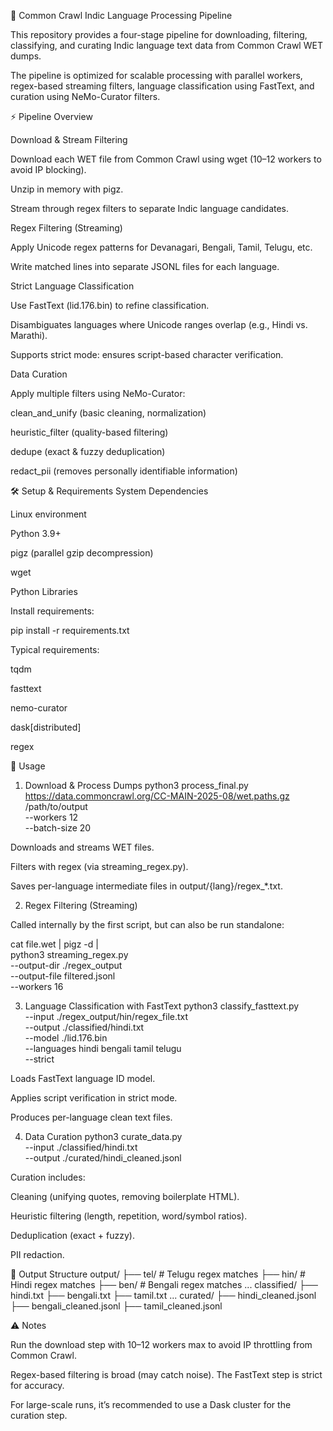 📘 Common Crawl Indic Language Processing Pipeline

This repository provides a four-stage pipeline for downloading, filtering, classifying, and curating Indic language text data from Common Crawl WET dumps.

The pipeline is optimized for scalable processing with parallel workers, regex-based streaming filters, language classification using FastText, and curation using NeMo-Curator filters.

⚡ Pipeline Overview

Download & Stream Filtering

Download each WET file from Common Crawl using wget (10–12 workers to avoid IP blocking).

Unzip in memory with pigz.

Stream through regex filters to separate Indic language candidates.

Regex Filtering (Streaming)

Apply Unicode regex patterns for Devanagari, Bengali, Tamil, Telugu, etc.

Write matched lines into separate JSONL files for each language.

Strict Language Classification

Use FastText (lid.176.bin) to refine classification.

Disambiguates languages where Unicode ranges overlap (e.g., Hindi vs. Marathi).

Supports strict mode: ensures script-based character verification.

Data Curation

Apply multiple filters using NeMo-Curator:

clean_and_unify (basic cleaning, normalization)

heuristic_filter (quality-based filtering)

dedupe (exact & fuzzy deduplication)

redact_pii (removes personally identifiable information)

🛠️ Setup & Requirements
System Dependencies

Linux environment

Python 3.9+

pigz
 (parallel gzip decompression)

wget

Python Libraries

Install requirements:

pip install -r requirements.txt


Typical requirements:

tqdm

fasttext

nemo-curator

dask[distributed]

regex

🚀 Usage
1. Download & Process Dumps
python3 process_final.py \
  https://data.commoncrawl.org/CC-MAIN-2025-08/wet.paths.gz \
  /path/to/output \
  --workers 12 \
  --batch-size 20


Downloads and streams WET files.

Filters with regex (via streaming_regex.py).

Saves per-language intermediate files in output/{lang}/regex_*.txt.

2. Regex Filtering (Streaming)

Called internally by the first script, but can also be run standalone:

cat file.wet | pigz -d | \
python3 streaming_regex.py \
  --output-dir ./regex_output \
  --output-file filtered.jsonl \
  --workers 16

3. Language Classification with FastText
python3 classify_fasttext.py \
  --input ./regex_output/hin/regex_file.txt \
  --output ./classified/hindi.txt \
  --model ./lid.176.bin \
  --languages hindi bengali tamil telugu \
  --strict


Loads FastText language ID model.

Applies script verification in strict mode.

Produces per-language clean text files.

4. Data Curation
python3 curate_data.py \
  --input ./classified/hindi.txt \
  --output ./curated/hindi_cleaned.jsonl


Curation includes:

Cleaning (unifying quotes, removing boilerplate HTML).

Heuristic filtering (length, repetition, word/symbol ratios).

Deduplication (exact + fuzzy).

PII redaction.

📂 Output Structure
output/
 ├── tel/         # Telugu regex matches
 ├── hin/         # Hindi regex matches
 ├── ben/         # Bengali regex matches
 ...
classified/
 ├── hindi.txt
 ├── bengali.txt
 ├── tamil.txt
 ...
curated/
 ├── hindi_cleaned.jsonl
 ├── bengali_cleaned.jsonl
 ├── tamil_cleaned.jsonl

⚠️ Notes

Run the download step with 10–12 workers max to avoid IP throttling from Common Crawl.

Regex-based filtering is broad (may catch noise). The FastText step is strict for accuracy.

For large-scale runs, it’s recommended to use a Dask cluster for the curation step.

